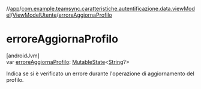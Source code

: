 //[app](../../../index.md)/[com.example.teamsync.caratteristiche.autentificazione.data.viewModel](../index.md)/[ViewModelUtente](index.md)/[erroreAggiornaProfilo](errore-aggiorna-profilo.md)

# erroreAggiornaProfilo

[androidJvm]\
var [erroreAggiornaProfilo](errore-aggiorna-profilo.md): [MutableState](https://developer.android.com/reference/kotlin/androidx/compose/runtime/MutableState.html)&lt;[String](https://kotlinlang.org/api/latest/jvm/stdlib/kotlin/-string/index.html)?&gt;

Indica se si è verificato un errore durante l'operazione di aggiornamento del profilo.

